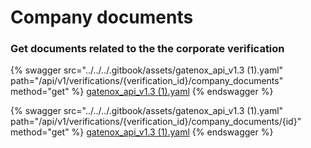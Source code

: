 # Company documents

### Get documents related to the the corporate verification

{% swagger src="../../../.gitbook/assets/gatenox_api_v1.3 (1).yaml" path="/api/v1/verifications/{verification_id}/company_documents" method="get" %}
[gatenox_api_v1.3 (1).yaml](<../../../.gitbook/assets/gatenox_api_v1.3 (1).yaml>)
{% endswagger %}

{% swagger src="../../../.gitbook/assets/gatenox_api_v1.3 (1).yaml" path="/api/v1/verifications/{verification_id}/company_documents/{id}" method="get" %}
[gatenox_api_v1.3 (1).yaml](<../../../.gitbook/assets/gatenox_api_v1.3 (1).yaml>)
{% endswagger %}
